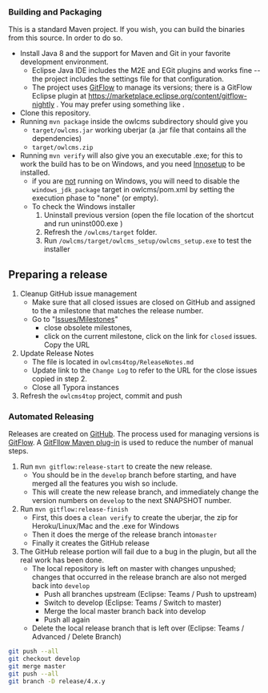 ### Building and Packaging

This is a standard Maven project.  If you wish, you can build the binaries from this source.
In order to do so.

- Install Java 8 and the support for Maven and Git in your favorite development environment. 
  - Eclipse Java IDE includes the M2E and EGit plugins and works fine -- the project includes the settings file for that configuration.
  - The project uses [GitFlow](https://www.atlassian.com/git/tutorials/comparing-workflows/gitflow-workflow) to manage its versions; there is a GitFlow Eclipse plugin at https://marketplace.eclipse.org/content/gitflow-nightly .  You may prefer using something like [](https://www.sourcetreeapp.com/).
- Clone this repository.
- Running ``mvn package`` inside the owlcms subdirectory should give you 
  - `target/owlcms.jar` working  uberjar (a .jar file that contains all the dependencies)
  -  `target/owlcms.zip`
- Running `mvn verify` will also give you an executable .exe; for this to work the build has to be on Windows, and you need [Innosetup](http://www.jrsoftware.org/isinfo.php) to be installed.
  - if you are <u>not</u> running on Windows, you will need to disable the `windows_jdk_package` target in owlcms/pom.xml by setting the execution phase to "none" (or empty).
  - To check the Windows installer
    1. Uninstall previous version (open the file location of the shortcut and run uninst000.exe )
    2. Refresh the `/owlcms/target` folder.  
    3. Run `/owlcms/target/owlcms_setup/owlcms_setup.exe` to test the installer

## Preparing a release

1. Cleanup GitHub issue management
   - Make sure that all closed issues are closed on GitHub and assigned to the a milestone that matches the release number.
   - Go to "[Issues/Milestones](Issues/Milestones)"
     - close obsolete milestones,
     - click on the current milestone, click on the link for `closed` issues.  Copy the URL
2. Update Release Notes
   - The file is located in `owlcms4top/ReleaseNotes.md`
   - Update link to the  `Change Log` to refer to the URL for the close issues copied in step 2.
   - Close all Typora instances
3. Refresh the `owlcms4top`  project, commit and push

### Automated Releasing

Releases are created on [GitHub](https://help.github.com/en/articles/creating-releases).  The process used for managing versions is [GitFlow](https://www.atlassian.com/git/tutorials/comparing-workflows/gitflow-workflow).  A [GitFllow Maven plug-in](https://github.com/aleksandr-m/gitflow-maven-plugin) is used to reduce the number of manual steps.

1. Run `mvn gitflow:release-start` to create the new release.
   - You should be in the `develop`  branch before starting, and have merged all the features you wish so include.
   - This will create the new release branch, and immediately change the version numbers on `develop` to the next SNAPSHOT number.
5. Run `mvn gitflow:release-finish`
   - First, this does a `clean verify` to create the uberjar, the zip for Heroku/Linux/Mac and the .exe for Windows
   - Then it does the merge of the release branch into`master`
   - Finally it creates the GitHub release
6. The GitHub release portion will fail due to a bug in the plugin, but all the real work has been done.
   - The local repository is left on master with changes unpushed; changes that occurred in the release branch are also not merged back into `develop`
     - Push all branches upstream (Eclipse: Teams / Push to upstream)
     - Switch to develop (Eclipse: Teams / Switch to master)
     - Merge the local master branch back into develop
     - Push all again
   - Delete the local release branch that is left over (Eclipse: Teams / Advanced / Delete Branch)
 ```bash
 git push --all
 git checkout develop
 git merge master
 git push --all
 git branch -D release/4.x.y
 ```


